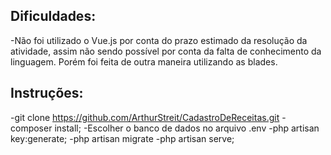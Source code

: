 ## Dificuldades:
-Não foi utilizado o Vue.js por conta do prazo estimado da resolução da atividade, assim não sendo possível por conta da falta de conhecimento da linguagem. Porém foi feita de outra maneira utilizando as blades.

## Instruções:
-git clone https://github.com/ArthurStreit/CadastroDeReceitas.git
-composer install;
-Escolher o banco de dados no arquivo .env
-php artisan key:generate;
-php artisan migrate
-php artisan serve;
